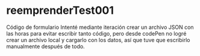 # reemprenderTest001
Código de formulario
Intenté mediante iteración crear un archivo JSON con las horas para evitar escribir tanto código,
pero desde codePen no logré crear un archivo local y cargarlo con los datos, así que tuve que escribirlo
manualmente después de todo. 
